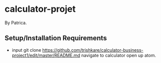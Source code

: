 # calculator-projet
  By Patrica.

## Setup/Installation Requirements
* input git clone https://github.com/trishkare/calculator-business-project1/edit/master/README.md
  navigate to calculator 
  open up atom.
